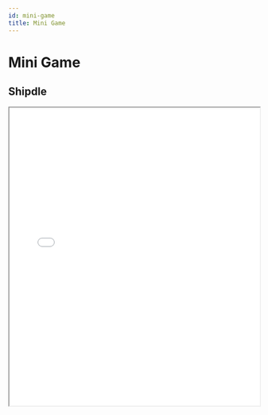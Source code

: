 ```yaml
---
id: mini-game
title: Mini Game
---
```


# Mini Game

## Shipdle

<iframe
  src="/MiniGame/en/index.html"
  width="100%"
  height="600"
  style={{ border: "none" }}
/>
